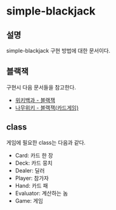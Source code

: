 # simple-blackjack

## 설명
simple-blackjack 구현 방법에 대한 문서이다.

## 블랙잭
구현시 다음 문서들을 참고한다.
* [위키백과 - 블랙잭](https://ko.wikipedia.org/wiki/%EB%B8%94%EB%9E%99%EC%9E%AD)
* [나무위키 - 블랙잭(카드게임)](https://namu.wiki/w/%EB%B8%94%EB%9E%99%EC%9E%AD%28%EC%B9%B4%EB%93%9C%EA%B2%8C%EC%9E%84%29)

## class
게임에 필요한 class는 다음과 같다.
* Card: 카드 한 장
* Deck: 카드 뭉치
* Dealer: 딜러
* Player: 참가자
* Hand: 카드 패
* Evaluator: 계산하는 놈
* Game: 게임
